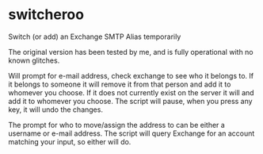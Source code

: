 # switcheroo
Switch (or add) an Exchange SMTP Alias temporarily

The original version has been tested by me, and is fully operational with no known glitches.

Will prompt for e-mail address, check exchange to see who it belongs to.
If it belongs to someone it will remove it from that person and add it to whomever you choose.
If it does not currently exist on the server it will and add it to whomever you choose.
The script will pause, when you press any key, it will undo the changes.

The prompt for who to move/assign the address to can be either a username or e-mail address.
The script will query Exchange for an account matching your input, so either will do.
